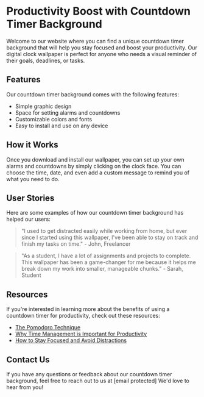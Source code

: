 <!--font:Poppins-->

# Productivity Boost with Countdown Timer Background

Welcome to our website where you can find a unique countdown timer background that will help you stay focused and boost your productivity. Our digital clock wallpaper is perfect for anyone who needs a visual reminder of their goals, deadlines, or tasks.

## Features

Our countdown timer background comes with the following features:

- Simple graphic design
- Space for setting alarms and countdowns
- Customizable colors and fonts
- Easy to install and use on any device

## How it Works

Once you download and install our wallpaper, you can set up your own alarms and countdowns by simply clicking on the clock face. You can choose the time, date, and even add a custom message to remind you of what you need to do.

## User Stories

Here are some examples of how our countdown timer background has helped our users:

> "I used to get distracted easily while working from home, but ever since I started using this wallpaper, I've been able to stay on track and finish my tasks on time." - John, Freelancer

> "As a student, I have a lot of assignments and projects to complete. This wallpaper has been a game-changer for me because it helps me break down my work into smaller, manageable chunks." - Sarah, Student

## Resources

If you're interested in learning more about the benefits of using a countdown timer for productivity, check out these resources:

- [The Pomodoro Technique](#)
- [Why Time Management is Important for Productivity](#)
- [How to Stay Focused and Avoid Distractions](#)

## Contact Us

If you have any questions or feedback about our countdown timer background, feel free to reach out to us at [email protected] We'd love to hear from you!

<!--

Write me content for website with wallpaper which alt text is:

"A wallpaper featuring a simple graphic of a digital clock or timer, with space for setting alarms and countdowns."

The name/title of the page should not be 1:1 copy of the alt text but rather a real content of the website which is using this wallpaper.

- Use markdown format 
- Start with heading
- Heading should be short and concise
- The content should look like a real website 
- The website should not be about the wallpaper, wallpaper is just a related background
- Heading should be contain work "wallpaper" or "background"
- Include real sections like references, contact, user stories, etc. use things relevant to the page purpose.
- Feel free to use structure like headings, bullets, numbering, blockquotes, paragraphs, horizontal lines, etc.
- You can use formatting like bold or _italic_
- You can include UTF-8 emojis
- Links should be only #hash anchors (and you can refer to the document itself)
- Do not include images


---


# Countdown Timer Background for Productivity Boost

Welcome to our website where you can find a unique countdown timer background that will help you stay focused and boost your productivity. Our digital clock wallpaper is perfect for anyone who needs a visual reminder of their goals, deadlines, or tasks.

## Features

Our countdown timer background comes with the following features:

- Simple graphic design
- Space for setting alarms and countdowns
- Customizable colors and fonts
- Easy to install and use on any device

## How it Works

Once you download and install our wallpaper, you can set up your own alarms and countdowns by simply clicking on the clock face. You can choose the time, date, and even add a custom message to remind you of what you need to do.

## User Stories

Here are some examples of how our countdown timer background has helped our users:

> "I used to get distracted easily while working from home, but ever since I started using this wallpaper, I've been able to stay on track and finish my tasks on time." - John, Freelancer

> "As a student, I have a lot of assignments and projects to complete. This wallpaper has been a game-changer for me because it helps me break down my work into smaller, manageable chunks." - Sarah, Student

## References

If you're interested in learning more about the benefits of using a countdown timer for productivity, check out these resources:

- [The Pomodoro Technique](#)
- [Why Time Management is Important for Productivity](#)
- [How to Stay Focused and Avoid Distractions](#)

## Contact Us

If you have any questions or feedback about our countdown timer background, feel free to reach out to us at [email protected] We'd love to hear from you!


---


Heading is too long, rewrite whole content.


---


# Boost Your Productivity with a Countdown Timer Background

Welcome to our website where you can find a unique countdown timer background that will help you stay focused and boost your productivity. Our digital clock wallpaper is perfect for anyone who needs a visual reminder of their goals, deadlines, or tasks.

## Features

Our countdown timer background comes with the following features:

- Simple graphic design
- Space for setting alarms and countdowns
- Customizable colors and fonts
- Easy to install and use on any device

## How it Works

Once you download and install our wallpaper, you can set up your own alarms and countdowns by simply clicking on the clock face. You can choose the time, date, and even add a custom message to remind you of what you need to do.

## User Stories

Here are some examples of how our countdown timer background has helped our users:

> "I used to get distracted easily while working from home, but ever since I started using this wallpaper, I've been able to stay on track and finish my tasks on time." - John, Freelancer

> "As a student, I have a lot of assignments and projects to complete. This wallpaper has been a game-changer for me because it helps me break down my work into smaller, manageable chunks." - Sarah, Student

## Resources

If you're interested in learning more about the benefits of using a countdown timer for productivity, check out these resources:

- [The Pomodoro Technique](#)
- [Why Time Management is Important for Productivity](#)
- [How to Stay Focused and Avoid Distractions](#)

## Contact Us

If you have any questions or feedback about our countdown timer background, feel free to reach out to us at [email protected] We'd love to hear from you!


---


Heading is too long, rewrite whole content.


---


# Countdown Timer Background for Productivity

Welcome to our website where you can find a unique countdown timer background that will help you stay focused and boost your productivity. Our digital clock wallpaper is perfect for anyone who needs a visual reminder of their goals, deadlines, or tasks.

## Features

Our countdown timer background comes with the following features:

- Simple graphic design
- Space for setting alarms and countdowns
- Customizable colors and fonts
- Easy to install and use on any device

## How it Works

Once you download and install our wallpaper, you can set up your own alarms and countdowns by simply clicking on the clock face. You can choose the time, date, and even add a custom message to remind you of what you need to do.

## User Stories

Here are some examples of how our countdown timer background has helped our users:

> "I used to get distracted easily while working from home, but ever since I started using this wallpaper, I've been able to stay on track and finish my tasks on time." - John, Freelancer

> "As a student, I have a lot of assignments and projects to complete. This wallpaper has been a game-changer for me because it helps me break down my work into smaller, manageable chunks." - Sarah, Student

## Resources

If you're interested in learning more about the benefits of using a countdown timer for productivity, check out these resources:

- [The Pomodoro Technique](#)
- [Why Time Management is Important for Productivity](#)
- [How to Stay Focused and Avoid Distractions](#)

## Contact Us

If you have any questions or feedback about our countdown timer background, feel free to reach out to us at [email protected] We'd love to hear from you!


---


Heading is too long, rewrite whole content.


---


# Productivity Boost with Countdown Timer Background

Welcome to our website where you can find a unique countdown timer background that will help you stay focused and boost your productivity. Our digital clock wallpaper is perfect for anyone who needs a visual reminder of their goals, deadlines, or tasks.

## Features

Our countdown timer background comes with the following features:

- Simple graphic design
- Space for setting alarms and countdowns
- Customizable colors and fonts
- Easy to install and use on any device

## How it Works

Once you download and install our wallpaper, you can set up your own alarms and countdowns by simply clicking on the clock face. You can choose the time, date, and even add a custom message to remind you of what you need to do.

## User Stories

Here are some examples of how our countdown timer background has helped our users:

> "I used to get distracted easily while working from home, but ever since I started using this wallpaper, I've been able to stay on track and finish my tasks on time." - John, Freelancer

> "As a student, I have a lot of assignments and projects to complete. This wallpaper has been a game-changer for me because it helps me break down my work into smaller, manageable chunks." - Sarah, Student

## Resources

If you're interested in learning more about the benefits of using a countdown timer for productivity, check out these resources:

- [The Pomodoro Technique](#)
- [Why Time Management is Important for Productivity](#)
- [How to Stay Focused and Avoid Distractions](#)

## Contact Us

If you have any questions or feedback about our countdown timer background, feel free to reach out to us at [email protected] We'd love to hear from you!


---


Write me a Google font which is best fitting for the website.

Pick from the list:
- Barlow Condensed
- Montserrat
- Roboto
- Alegreya
- Poppins
- Inter
- Great Vibes
- Playfair Display
- Exo 2
- Lato
- Orbitron
- Futura
- Dancing Script
- Raleway
- Lobster
- IBM Plex Sans
- Open Sans


Write just the font name nothing else.


---


Poppins

-->
